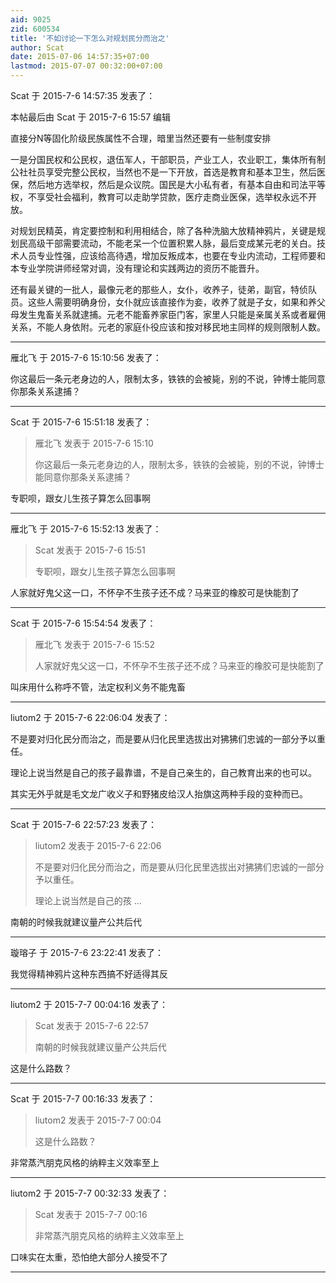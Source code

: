```yaml
---
aid: 9025
zid: 600534
title: '不如讨论一下怎么对规划民分而治之'
author: Scat
date: 2015-07-06 14:57:35+07:00
lastmod: 2015-07-07 00:32:00+07:00
---
```


Scat 于 2015-7-6 14:57:35 发表了：

本帖最后由 Scat 于 2015-7-6 15:57 编辑 

直接分N等固化阶级民族属性不合理，暗里当然还要有一些制度安排

一是分国民权和公民权，退伍军人，干部职员，产业工人，农业职工，集体所有制公社社员享受完整公民权，当然也不是一下开放，首选是教育和基本卫生，然后医保，然后地方选举权，然后是众议院。国民是大小私有者，有基本自由和司法平等权，不享受社会福利，教育可以走助学贷款，医疗走商业医保，选举权永远不开放。

对规划民精英，肯定要控制和利用相结合，除了各种洗脑大放精神鸦片，关键是规划民高级干部需要流动，不能老呆一个位置积累人脉，最后变成某元老的关白。技术人员专业性强，应该给高待遇，增加反叛成本，也要在专业内流动，工程师要和本专业学院讲师经常对调，没有理论和实践两边的资历不能晋升。

还有最关键的一批人，最像元老的那些人，女仆，收养子，徒弟，副官，特侦队员。这些人需要明确身份，女仆就应该直接作为妾，收养了就是子女，如果和养父母发生鬼畜关系就逮捕。元老不能畜养家臣门客，家里人只能是亲属关系或者雇佣关系，不能人身依附。元老的家庭仆役应该和按对移民地主同样的规则限制人数。

---------

雁北飞 于 2015-7-6 15:10:56 发表了：

你这最后一条元老身边的人，限制太多，铁铁的会被毙，别的不说，钟博士能同意你那条关系逮捕？

---------

Scat 于 2015-7-6 15:51:18 发表了：

> 雁北飞 发表于 2015-7-6 15:10
> 
> 你这最后一条元老身边的人，限制太多，铁铁的会被毙，别的不说，钟博士能同意你那条关系逮捕？



专职呗，跟女儿生孩子算怎么回事啊

---------

雁北飞 于 2015-7-6 15:52:13 发表了：

> Scat 发表于 2015-7-6 15:51
> 
> 专职呗，跟女儿生孩子算怎么回事啊



人家就好鬼父这一口，不怀孕不生孩子还不成？马来亚的橡胶可是快能割了

---------

Scat 于 2015-7-6 15:54:54 发表了：

> 雁北飞 发表于 2015-7-6 15:52
> 
> 人家就好鬼父这一口，不怀孕不生孩子还不成？马来亚的橡胶可是快能割了



叫床用什么称呼不管，法定权利义务不能鬼畜

---------

liutom2 于 2015-7-6 22:06:04 发表了：

不是要对归化民分而治之，而是要从归化民里选拔出对狒狒们忠诚的一部分予以重任。

理论上说当然是自己的孩子最靠谱，不是自己亲生的，自己教育出来的也可以。

其实无外乎就是毛文龙广收义子和野猪皮给汉人抬旗这两种手段的变种而已。

---------

Scat 于 2015-7-6 22:57:23 发表了：

> liutom2 发表于 2015-7-6 22:06
> 
> 不是要对归化民分而治之，而是要从归化民里选拔出对狒狒们忠诚的一部分予以重任。
> 
> 理论上说当然是自己的孩 ...



南朝的时候我就建议量产公共后代

---------

璇瑢子 于 2015-7-6 23:22:41 发表了：

我觉得精神鸦片这种东西搞不好适得其反

---------

liutom2 于 2015-7-7 00:04:16 发表了：

> Scat 发表于 2015-7-6 22:57
> 
> 南朝的时候我就建议量产公共后代



这是什么路数？

---------

Scat 于 2015-7-7 00:16:33 发表了：

> liutom2 发表于 2015-7-7 00:04
> 
> 这是什么路数？



非常蒸汽朋克风格的纳粹主义效率至上

---------

liutom2 于 2015-7-7 00:32:33 发表了：

> Scat 发表于 2015-7-7 00:16
> 
> 非常蒸汽朋克风格的纳粹主义效率至上



口味实在太重，恐怕绝大部分人接受不了

---------

